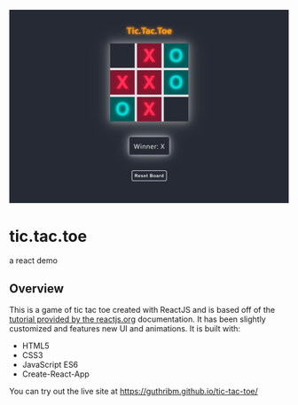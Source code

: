 ![](./images/tic-tac-toe-screen.jpg)
# tic.tac.toe
a react demo

## Overview

This is a game of tic tac toe created with ReactJS and is based off of the <a href="https://reactjs.org/tutorial/tutorial.html" rel="noopener noreferrer" target="_blank">tutorial provided by the reactjs.org</a> documentation. It has been slightly customized and features new UI and animations. 
It is built with: <ul><li>HTML5</li><li>CSS3</li><li>JavaScript ES6</li><li>Create-React-App</li></ul>
You can try out the live site at <a href="https://guthribm.github.io/tic-tac-toe/" rel="noopener noreferrer" target="_blank">https://guthribm.github.io/tic-tac-toe/</a>
